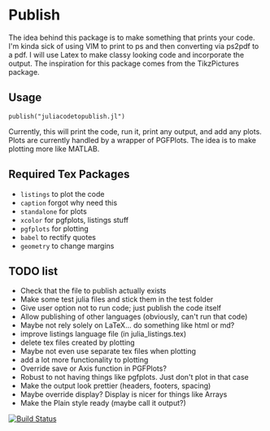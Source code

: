 # Publish

The idea behind this package is to make something that prints your code. I'm kinda sick of using VIM to print to ps and then converting via ps2pdf to a pdf. I will use Latex to make classy looking code and incorporate the output. The inspiration for this package comes from the TikzPictures package.

## Usage
```
publish("juliacodetopublish.jl")
```
Currently, this will print the code, run it, print any output, and add any plots.
Plots are currently handled by a wrapper of PGFPlots.
The idea is to make plotting more like MATLAB.

## Required Tex Packages
* `listings` to plot the code
* `caption` forgot why need this
* `standalone` for plots
* `xcolor` for pgfplots, listings stuff
* `pgfplots` for plotting
* `babel` to rectify quotes
* `geometry` to change margins

## TODO list
* Check that the file to publish actually exists
* Make some test julia files and stick them in the test folder
* Give user option not to run code; just publish the code itself
* Allow publishing of other languages (obviously, can't run that code)
* Maybe not rely solely on LaTeX... do something like html or md?
* improve listings language file (in julia_listings.tex)
* delete tex files created by plotting
* Maybe not even use separate tex files when plotting
* add a lot more functionality to plotting
* Override save or Axis function in PGFPlots?
* Robust to not having things like pgfplots. Just don't plot in that case
* Make the output look prettier (headers, footers, spacing)
* Maybe override display? Display is nicer for things like Arrays
* Make the Plain style ready (maybe call it output?)


[![Build Status](https://travis-ci.org/dressel/Publish.jl.svg?branch=master)](https://travis-ci.org/dressel/Publish.jl)
